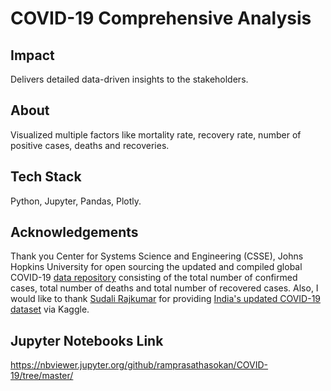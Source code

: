 # COVID-19 Comprehensive Analysis

## Impact

Delivers detailed data-driven insights to the stakeholders.

## About

Visualized multiple factors like mortality rate, recovery rate, number of positive cases, deaths and recoveries.

## Tech Stack

Python, Jupyter, Pandas, Plotly.

## Acknowledgements
Thank you Center for Systems Science and Engineering (CSSE), Johns Hopkins University for open sourcing the updated and compiled global COVID-19 <a href="https://github.com/CSSEGISandData/COVID-19">data repository</a> consisting of the total number of confirmed cases, total number of deaths and total number of recovered cases. Also, I would like to thank <a href="https://www.linkedin.com/in/sudalairajkumar/">Sudali Rajkumar</a> for providing <a href="https://www.kaggle.com/sudalairajkumar/covid19-in-india">India's updated COVID-19 dataset</a> via Kaggle.

## Jupyter Notebooks Link
https://nbviewer.jupyter.org/github/ramprasathasokan/COVID-19/tree/master/
